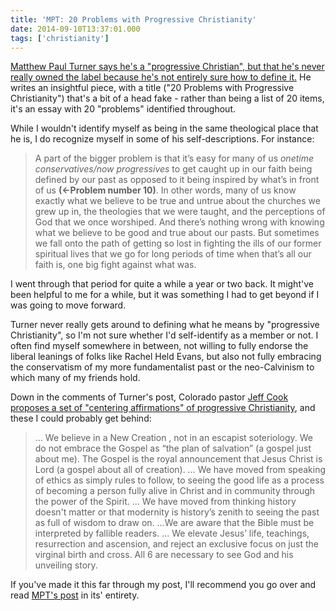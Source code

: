 ```yaml
---
title: 'MPT: 20 Problems with Progressive Christianity'
date: 2014-09-10T13:37:01.000
tags: ['christianity']
---
```


[Matthew Paul Turner says he's a "progressive Christian", but that he's never really owned the label because he's not entirely sure how to define it.](http://matthewpaulturner.com/2014/09/08/20-problems-progressive-christianity/) He writes an insightful piece, with a title ("20 Problems with Progressive Christianity") that's a bit of a head fake - rather than being a list of 20 items, it's an essay with 20 "problems" identified throughout.

While I wouldn't identify myself as being in the same theological place that he is, I do recognize myself in some of his self-descriptions. For instance:

> A part of the bigger problem is that it’s easy for many of us _onetime conservatives/now progressives_ to get caught up in our faith being defined by our past as opposed to it being inspired by what’s in front of us **(<-Problem number 10)**. In other words, many of us know exactly what we believe to be true and untrue about the churches we grew up in, the theologies that we were taught, and the perceptions of God that we once worshiped. And there’s nothing wrong with knowing what we believe to be good and true about our pasts. But sometimes we fall onto the path of getting so lost in fighting the ills of our former spiritual lives that we go for long periods of time when that’s all our faith is, one big fight against what was.

I went through that period for quite a while a year or two back. It might've been helpful to me for a while, but it was something I had to get beyond if I was going to move forward.

Turner never really gets around to defining what he means by "progressive Christianity", so I'm not sure whether I'd self-identify as a member or not. I often find myself somewhere in between, not willing to fully endorse the liberal leanings of folks like Rachel Held Evans, but also not fully embracing the conservatism of my more fundamentalist past or the neo-Calvinism to which many of my friends hold.

Down in the comments of Turner's post, Colorado pastor [Jeff Cook](https://twitter.com/jeffvcook) [proposes a set of "centering affirmations" of progressive Christianity](http://fyre.it/O5IDvR.4), and these I could probably get behind:

> … We believe in a New Creation , not in an escapist soteriology. We do not embrace the Gospel as “the plan of salvation” (a gospel just about me). The Gospel is the royal announcement that Jesus Christ is Lord (a gospel about all of creation). … We have moved from speaking of ethics as simply rules to follow, to seeing the good life as a process of becoming a person fully alive in Christ and in community through the power of the Spirit. … We have moved from thinking history doesn't matter or that modernity is history’s zenith to seeing the past as full of wisdom to draw on. …We are aware that the Bible must be interpreted by fallible readers. … We elevate Jesus’ life, teachings, resurrection and ascension, and reject an exclusive focus on just the virginal birth and cross. All 6 are necessary to see God and his unveiling story.

If you've made it this far through my post, I'll recommend you go over and read [MPT's post](http://matthewpaulturner.com/2014/09/08/20-problems-progressive-christianity/) in its' entirety.
